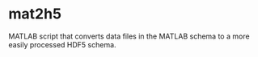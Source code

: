 # mat2h5
MATLAB script that converts data files in the MATLAB schema to a more easily processed HDF5 schema.
